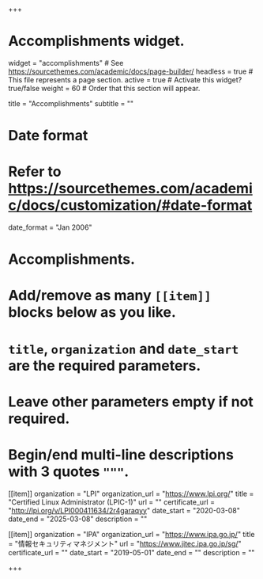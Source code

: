 +++
# Accomplishments widget.
widget = "accomplishments"  # See https://sourcethemes.com/academic/docs/page-builder/
headless = true  # This file represents a page section.
active = true  # Activate this widget? true/false
weight = 60  # Order that this section will appear.

title = "Accomplish&shy;ments"
subtitle = ""

# Date format
#   Refer to https://sourcethemes.com/academic/docs/customization/#date-format
date_format = "Jan 2006"

# Accomplishments.
#   Add/remove as many `[[item]]` blocks below as you like.
#   `title`, `organization` and `date_start` are the required parameters.
#   Leave other parameters empty if not required.
#   Begin/end multi-line descriptions with 3 quotes `"""`.

[[item]]
  organization = "LPI"
  organization_url = "https://www.lpi.org/"
  title = "Certified Linux Administrator (LPIC-1)"
  url = ""
  certificate_url = "http://lpi.org/v/LPI000411634/2r4garaqyy"
  date_start = "2020-03-08"
  date_end = "2025-03-08"
  description = ""

[[item]]
  organization = "IPA"
  organization_url = "https://www.ipa.go.jp/"
  title = "情報セキュリティマネジメント"
  url = "https://www.jitec.ipa.go.jp/sg/"
  certificate_url = ""
  date_start = "2019-05-01"
  date_end = ""
  description = ""


+++
